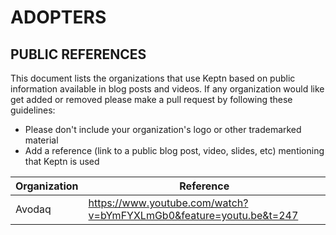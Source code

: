ADOPTERS
========

PUBLIC REFERENCES
-----------------

This document lists the organizations that use Keptn based on public information available in blog posts and videos. 
If any organization would like get added or removed please make a pull request by following these guidelines:

* Please don't include your organization's logo or other trademarked material
* Add a reference (link to a public blog post, video, slides, etc) mentioning that Keptn is used

| Organization          | Reference                                                                        |
|-----------------------|----------------------------------------------------------------------------------|
|Avodaq                 | https://www.youtube.com/watch?v=bYmFYXLmGb0&feature=youtu.be&t=247               |
